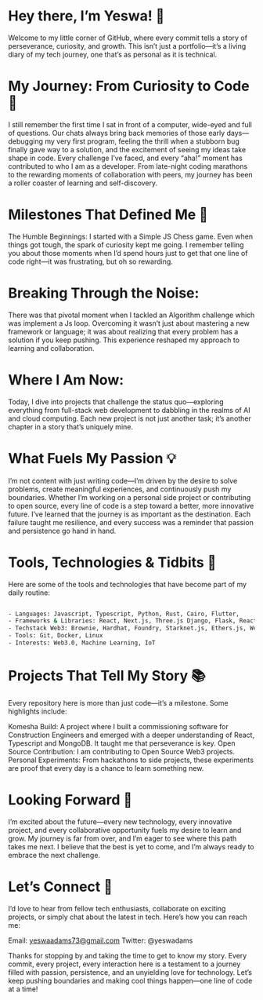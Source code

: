 # Hey there, I’m Yeswa! 👋
Welcome to my little corner of GitHub, where every commit tells a story of perseverance, curiosity, and growth. This isn’t just a portfolio—it’s a living diary of my tech journey, one that’s as personal as it is technical.

# My Journey: From Curiosity to Code 🌱
I still remember the first time I sat in front of a computer, wide-eyed and full of questions. Our chats always bring back memories of those early days—debugging my very first program, feeling the thrill when a stubborn bug finally gave way to a solution, and the excitement of seeing my ideas take shape in code.
Every challenge I’ve faced, and every “aha!” moment has contributed to who I am as a developer. From late-night coding marathons to the rewarding moments of collaboration with peers, my journey has been a roller coaster of learning and self-discovery.

# Milestones That Defined Me 🚀
The Humble Beginnings:
I started with a Simple JS Chess game. Even when things got tough, the spark of curiosity kept me going. I remember telling you about those moments when I’d spend hours just to get that one line of code right—it was frustrating, but oh so rewarding.

# Breaking Through the Noise:
There was that pivotal moment when I tackled an Algorithm challenge which was implement a Js loop. Overcoming it wasn’t just about mastering a new framework or language; it was about realizing that every problem has a solution if you keep pushing. This experience reshaped my approach to learning and collaboration.

# Where I Am Now:
Today, I dive into projects that challenge the status quo—exploring everything from full-stack web development to dabbling in the realms of AI and cloud computing. Each new project is not just another task; it’s another chapter in a story that’s uniquely mine.

# What Fuels My Passion 💡
I’m not content with just writing code—I’m driven by the desire to solve problems, create meaningful experiences, and continuously push my boundaries. Whether I’m working on a personal side project or contributing to open source, every line of code is a step toward a better, more innovative future.
I’ve learned that the journey is as important as the destination. Each failure taught me resilience, and every success was a reminder that passion and persistence go hand in hand.

# Tools, Technologies & Tidbits 🔧
Here are some of the tools and technologies that have become part of my daily routine:
``` bash

- Languages: Javascript, Typescript, Python, Rust, Cairo, Flutter, 
- Frameworks & Libraries: React, Next.js, Three.js Django, Flask, React Native, Node.js
- Techstack Web3: Brownie, Hardhat, Foundry, Starknet.js, Ethers.js, Web3.js, IPFS
- Tools: Git, Docker, Linux
- Interests: Web3.0, Machine Learning, IoT

```

# Projects That Tell My Story 📚
Every repository here is more than just code—it’s a milestone. Some highlights include:

Komesha Build: A project where I built a commissioning software for Construction Engineers and emerged with a deeper understanding of React, Typescript and MongoDB. It taught me that perseverance is key.
Open Source Contribution: I am contributing to Open Source Web3 projects. 
Personal Experiments: From hackathons to side projects, these experiments are proof that every day is a chance to learn something new.

# Looking Forward 🔭
I’m excited about the future—every new technology, every innovative project, and every collaborative opportunity fuels my desire to learn and grow. My journey is far from over, and I’m eager to see where this path takes me next. I believe that the best is yet to come, and I’m always ready to embrace the next challenge.

# Let’s Connect 🤝
I’d love to hear from fellow tech enthusiasts, collaborate on exciting projects, or simply chat about the latest in tech. Here’s how you can reach me:

Email: yeswaadams73@gmail.com
Twitter: @yeswadams

Thanks for stopping by and taking the time to get to know my story. Every commit, every project, every interaction here is a testament to a journey filled with passion, persistence, and an unyielding love for technology. Let’s keep pushing boundaries and making cool things happen—one line of code at a time!

